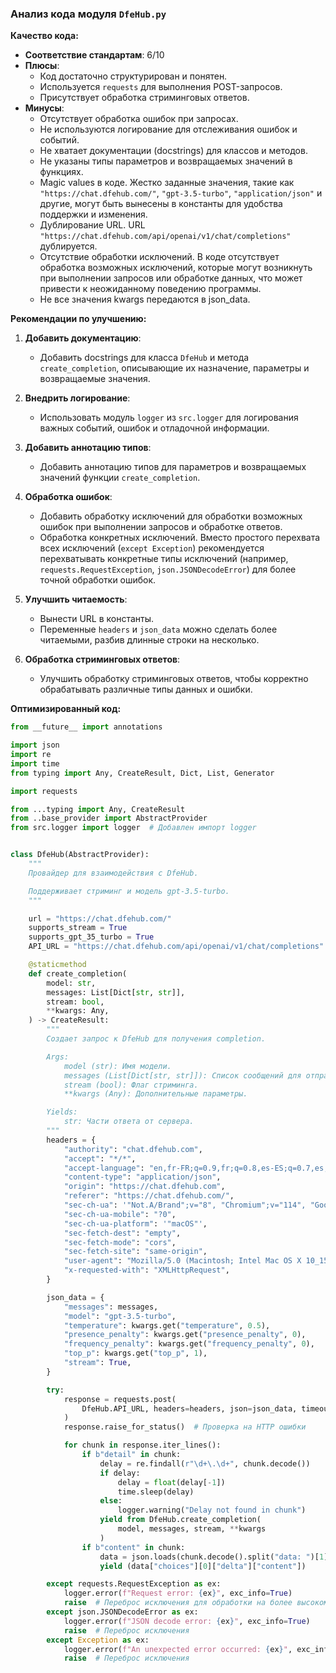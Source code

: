 ### **Анализ кода модуля `DfeHub.py`**

**Качество кода:**

- **Соответствие стандартам**: 6/10
- **Плюсы**:
    - Код достаточно структурирован и понятен.
    - Используется `requests` для выполнения POST-запросов.
    - Присутствует обработка стриминговых ответов.
- **Минусы**:
    - Отсутствует обработка ошибок при запросах.
    - Не используются логирование для отслеживания ошибок и событий.
    - Не хватает документации (docstrings) для классов и методов.
    - Не указаны типы параметров и возвращаемых значений в функциях.
    - Magic values в коде. Жестко заданные значения, такие как `"https://chat.dfehub.com/"`, `"gpt-3.5-turbo"`, `"application/json"` и другие, могут быть вынесены в константы для удобства поддержки и изменения.
    - Дублирование URL. URL `"https://chat.dfehub.com/api/openai/v1/chat/completions"` дублируется.
    - Отсутствие обработки исключений. В коде отсутствует обработка возможных исключений, которые могут возникнуть при выполнении запросов или обработке данных, что может привести к неожиданному поведению программы.
    - Не все значения kwargs передаются в json_data.

**Рекомендации по улучшению:**

1.  **Добавить документацию**:
    - Добавить docstrings для класса `DfeHub` и метода `create_completion`, описывающие их назначение, параметры и возвращаемые значения.

2.  **Внедрить логирование**:
    - Использовать модуль `logger` из `src.logger` для логирования важных событий, ошибок и отладочной информации.

3.  **Добавить аннотацию типов**:
    - Добавить аннотацию типов для параметров и возвращаемых значений функции `create_completion`.

4.  **Обработка ошибок**:
    - Добавить обработку исключений для обработки возможных ошибок при выполнении запросов и обработке ответов.
    - Обработка конкретных исключений. Вместо простого перехвата всех исключений (`except Exception`) рекомендуется перехватывать конкретные типы исключений (например, `requests.RequestException`, `json.JSONDecodeError`) для более точной обработки ошибок.

5.  **Улучшить читаемость**:
    - Вынести URL в константы.
    - Переменные `headers` и `json_data` можно сделать более читаемыми, разбив длинные строки на несколько.

6.  **Обработка стриминговых ответов**:
    - Улучшить обработку стриминговых ответов, чтобы корректно обрабатывать различные типы данных и ошибки.

**Оптимизированный код:**

```python
from __future__ import annotations

import json
import re
import time
from typing import Any, CreateResult, Dict, List, Generator

import requests

from ...typing import Any, CreateResult
from ..base_provider import AbstractProvider
from src.logger import logger  # Добавлен импорт logger


class DfeHub(AbstractProvider):
    """
    Провайдер для взаимодействия с DfeHub.

    Поддерживает стриминг и модель gpt-3.5-turbo.
    """

    url = "https://chat.dfehub.com/"
    supports_stream = True
    supports_gpt_35_turbo = True
    API_URL = "https://chat.dfehub.com/api/openai/v1/chat/completions"  # Вынес URL в константу

    @staticmethod
    def create_completion(
        model: str,
        messages: List[Dict[str, str]],
        stream: bool,
        **kwargs: Any,
    ) -> CreateResult:
        """
        Создает запрос к DfeHub для получения completion.

        Args:
            model (str): Имя модели.
            messages (List[Dict[str, str]]): Список сообщений для отправки.
            stream (bool): Флаг стриминга.
            **kwargs (Any): Дополнительные параметры.

        Yields:
            str: Части ответа от сервера.
        """
        headers = {
            "authority": "chat.dfehub.com",
            "accept": "*/*",
            "accept-language": "en,fr-FR;q=0.9,fr;q=0.8,es-ES;q=0.7,es;q=0.6,en-US;q=0.5,am;q=0.4,de;q=0.3",
            "content-type": "application/json",
            "origin": "https://chat.dfehub.com",
            "referer": "https://chat.dfehub.com/",
            "sec-ch-ua": '"Not.A/Brand";v="8", "Chromium";v="114", "Google Chrome";v="114"',
            "sec-ch-ua-mobile": "?0",
            "sec-ch-ua-platform": '"macOS"',
            "sec-fetch-dest": "empty",
            "sec-fetch-mode": "cors",
            "sec-fetch-site": "same-origin",
            "user-agent": "Mozilla/5.0 (Macintosh; Intel Mac OS X 10_15_7) AppleWebKit/537.36 (KHTML, like Gecko) Chrome/114.0.0.0 Safari/537.36",
            "x-requested-with": "XMLHttpRequest",
        }

        json_data = {
            "messages": messages,
            "model": "gpt-3.5-turbo",
            "temperature": kwargs.get("temperature", 0.5),
            "presence_penalty": kwargs.get("presence_penalty", 0),
            "frequency_penalty": kwargs.get("frequency_penalty", 0),
            "top_p": kwargs.get("top_p", 1),
            "stream": True,
        }

        try:
            response = requests.post(
                DfeHub.API_URL, headers=headers, json=json_data, timeout=3
            )
            response.raise_for_status()  # Проверка на HTTP ошибки

            for chunk in response.iter_lines():
                if b"detail" in chunk:
                    delay = re.findall(r"\d+\.\d+", chunk.decode())
                    if delay:
                        delay = float(delay[-1])
                        time.sleep(delay)
                    else:
                        logger.warning("Delay not found in chunk")
                    yield from DfeHub.create_completion(
                        model, messages, stream, **kwargs
                    )
                if b"content" in chunk:
                    data = json.loads(chunk.decode().split("data: ")[1])
                    yield (data["choices"][0]["delta"]["content"])

        except requests.RequestException as ex:
            logger.error(f"Request error: {ex}", exc_info=True)
            raise  # Переброс исключения для обработки на более высоком уровне
        except json.JSONDecodeError as ex:
            logger.error(f"JSON decode error: {ex}", exc_info=True)
            raise  # Переброс исключения
        except Exception as ex:
            logger.error(f"An unexpected error occurred: {ex}", exc_info=True)
            raise  # Переброс исключения